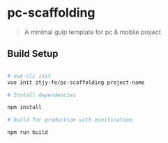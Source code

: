 # pc-scaffolding

> A minimal gulp template for pc & mobile project

## Build Setup

``` bash

# vue-cli init
vue init ztjy-fe/pc-scaffolding project-name

# Install dependencies

npm install

# build for production with minification

npm run build

```
